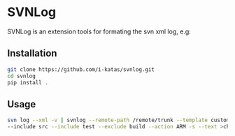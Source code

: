 # SVNLog

SVNLog is an extension tools for formating the svn xml log, e.g:


## Installation

```bash
git clone https://github.com/i-katas/svnlog.git
cd svnlog
pip install .
```


## Usage

```bash
svn log --xml -v | svnlog --remote-path /remote/trunk --template custom_template.txt \
--include src --include test --exclude build --action ARM -s --text >changelist.txt
```
